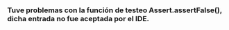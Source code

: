 ### Tuve problemas con la función de testeo Assert.assertFalse(), dicha entrada no fue aceptada por el IDE.
